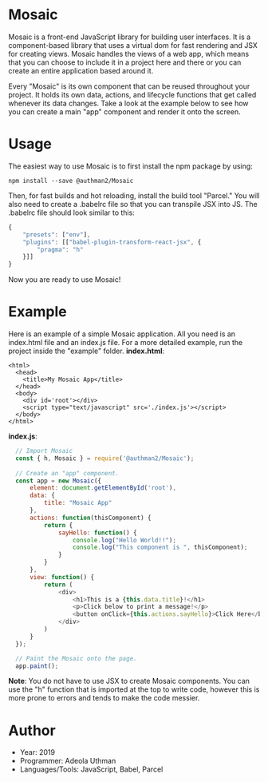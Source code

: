 # Mosaic
Mosaic is a front-end JavaScript library for building user interfaces. It is a component-based library that uses a virtual dom for fast rendering and JSX for creating views. Mosaic handles the views of a web app, which means that you can choose to include it in a project here and there or you can create an entire application based around it.

Every "Mosaic" is its own component that can be reused throughout your project. It holds its own data, actions, and lifecycle functions that get called whenever its data changes. Take a look at the example below to see how you can create a main "app" component and render it onto the screen.

# Usage
The easiest way to use Mosaic is to first install the npm package by using:
```shell
npm install --save @authman2/Mosaic
```
Then, for fast builds and hot reloading, install the build tool "Parcel." You will also need to create a .babelrc file so that you can transpile JSX into JS. The .babelrc file should look similar to this:
```js
{
    "presets": ["env"],
    "plugins": [["babel-plugin-transform-react-jsx", {
        "pragma": "h"
    }]]
}
```
Now you are ready to use Mosaic!

# Example
Here is an example of a simple Mosaic application. All you need is an index.html file and an index.js file.
For a more detailed example, run the project inside the "example" folder.
**index.html**:
```
<html>
  <head>
    <title>My Mosaic App</title>
  </head>
  <body>
    <div id='root'></div>
    <script type="text/javascript" src='./index.js'></script>
  </body>
</html>
```
**index.js**:
```js
  // Import Mosaic
  const { h, Mosaic } = require('@authman2/Mosaic');
    
  // Create an "app" component.
  const app = new Mosaic({
      element: document.getElementById('root'),
      data: {
          title: "Mosaic App"
      },
      actions: function(thisComponent) {
          return {
              sayHello: function() {
                  console.log("Hello World!!");
                  console.log("This component is ", thisComponent);
              }
          }
      },
      view: function() {
          return (
              <div>
                  <h1>This is a {this.data.title}!</h1>
                  <p>Click below to print a message!</p>
                  <button onClick={this.actions.sayHello}>Click Here</button>
              </div>
          )
      }
  });

  // Paint the Mosaic onto the page.
  app.paint();
```
**Note**: You do not have to use JSX to create Mosaic components. You can use the "h" function that is imported at the top to write code, however this is more prone to errors and tends to make the code messier.


# Author
- Year: 2019
- Programmer: Adeola Uthman
- Languages/Tools: JavaScript, Babel, Parcel
